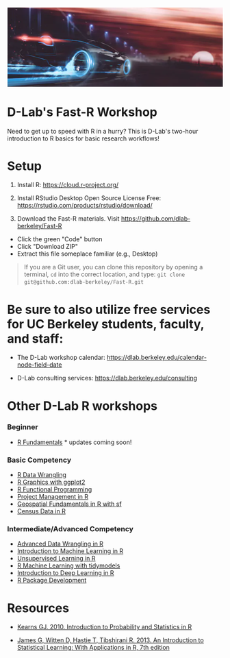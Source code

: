 ![](image.png)

# D-Lab's Fast-R Workshop
Need to get up to speed with R in a hurry? This is D-Lab's two-hour introduction to R basics for basic research workflows! 

# Setup
1. Install R: https://cloud.r-project.org/

2. Install RStudio Desktop Open Source License Free: https://rstudio.com/products/rstudio/download/

3. Download the Fast-R materials. Visit https://github.com/dlab-berkeley/Fast-R
  - Click the green "Code" button
  - Click "Download ZIP"
  - Extract this file someplace familiar (e.g., Desktop)
  
> If you are a Git user, you can clone this repository by opening a terminal, `cd` into the correct location, and type: `git clone git@github.com:dlab-berkeley/Fast-R.git`

# Be sure to also utilize free services for UC Berkeley students, faculty, and staff: 
* The D-Lab workshop calendar: https://dlab.berkeley.edu/calendar-node-field-date

* D-Lab consulting services: https://dlab.berkeley.edu/consulting

# Other D-Lab R workshops

### Beginner
* [R Fundamentals](https://github.com/dlab-berkeley/R-Fundamentals) * updates coming soon!
  
### Basic Competency
* [R Data Wrangling](https://github.com/dlab-berkeley/R-wrang)
* [R Graphics with ggplot2](https://github.com/dlab-berkeley/R-graphics)
* [R Functional Programming](https://github.com/dlab-berkeley/R-functional-programming)
* [Project Management in R](https://github.com/dlab-berkeley/efficient-reproducible-project-management-in-R)
* [Geospatial Fundamentals in R with sf](https://github.com/dlab-berkeley/Geospatial-Fundamentals-in-R-with-sf)
* [Census Data in R](https://github.com/dlab-berkeley/Census-Data-in-R)

### Intermediate/Advanced Competency
* [Advanced Data Wrangling in R](https://github.com/dlab-berkeley/advanced-data-wrangling-in-R)
* [Introduction to Machine Learning in R](https://github.com/dlab-berkeley/Machine-Learning-in-R)
* [Unsupervised Learning in R](https://github.com/dlab-berkeley/Unsupervised-Learning-in-R)
* [R Machine Learning with tidymodels](https://github.com/dlab-berkeley/Machine-Learning-with-tidymodels)
* [Introduction to Deep Learning in R](https://github.com/dlab-berkeley/Deep-Learning-in-R)
* [R Package Development](https://github.com/dlab-berkeley/R-package-development)

# Resources
* [Kearns GJ. 2010. Introduction to Probability and Statistics in R](http://www.atmos.albany.edu/facstaff/timm/ATM315spring14/R/IPSUR.pdf)

* [James G, Witten D, Hastie T, Tibshirani R. 2013. An Introduction to Statistical Learning: With Applications in R, 7th edition](http://faculty.marshall.usc.edu/gareth-james/ISL/)

